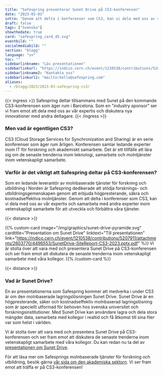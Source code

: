 ```yaml
---
title: "Safespring presenterar Sunet Drive på CS3-konferensen"
date: "2023-03-03"
intro: "Genom att delta i konferenser som CS3, kan vi dela med oss av vår expertis och samarbeta med andra experter inom vetenskapligt samarbete för att utveckla och förbättra våra tjänster."
draft: false
tags: ["Svenska"]
showthedate: true
card: "safespring_card_45.svg"
eventbild: ""
socialmediabild: ""
section: "blogg"
language: "sv"
toc: ""
sidebarlinkname: "Läs presentationen"
sidebarlinkurl: "https://indico.cern.ch/event/1210538/contributions/5207911/"
sidebarlinkname2: "Kontakta oss"
sidebarlinkurl2: "mailto:hello@safespring.com"
aliases:
  - /blogg/2023/2023-03-safespring-cs3/
---
```


{{< ingress >}}
Safespring deltar tillsammans med Sunet på den kommande CS3-konferensen som äger rum i Barcelona. Som en "industry sponsor" ser vi fram emot att dela med oss av vår expertis och diskutera nya innovationer med andra deltagare.
{{< /ingress >}}

### Men vad är egentligen CS3?

CS3 (Cloud Storage Services for Synchronization and Sharing) är en serie konferenser som äger rum årligen. Konferensen samlar ledande experter inom IT för forskning och akademiskt samarbete. Det är ett tillfälle att lära sig om de senaste trenderna inom teknologi, samarbete och molntjänster inom vetenskapligt samarbete.

### Varför är det viktigt att Safespring deltar på CS3-konferensen?

Som en ledande leverantör av molnbaserade tjänster för forskning och utbildning i Norden är Safespring dedikerade att stödja forsknings- och utbildningsgemenskapen genom att erbjuda högpresterande, säkra och kostnadseffektiva molntjänster. Genom att delta i konferenser som CS3, kan vi dela med oss av vår expertis och samarbeta med andra experter inom vetenskapligt samarbete för att utveckla och förbättra våra tjänster.

{{< distance >}}

{{% custom-card image="/img/graphics/sunet-drive-pyramide.svg" cardtitle="Presentation om Sunet Drive"  linktext="Till presentationen" link="https://indico.cern.ch/event/1210538/contributions/5207911/attachments/2603770/4496553/SunetDrive-SiteReport-CS3-2023.pptx.pdf" %}}
Vi är stolta över att vara med och presentera Sunet Drive på CS3-konferensen och ser fram emot att diskutera de senaste trenderna inom vetenskapligt samarbete med våra kollegor.
{{% /custom-card %}}

{{< distance >}}

### Vad är Sunet Drive?

En av presentationerna som Safespring kommer att medverka i under CS3 är om den molnbaserade lagringslösningen Sunet Drive. Sunet Drive är en högpresterande, säker och kostnadseffektiv molnbaserad lagringslösning som är speciellt utformad för behoven hos svenska universitet och forskningsinstitutioner. Med Sunet Drive kan användare lagra och dela stora mängder data, samarbeta med kollegor i realtid och få åtkomst till sina filer var som helst i världen.

Vi är stolta över att vara med och presentera Sunet Drive på CS3-konferensen och ser fram emot att diskutera de senaste trenderna inom vetenskapligt samarbete med våra kollegor. Du kan redan nu ta del av [presentationen om Sunet Drive](https://indico.cern.ch/event/1210538/contributions/5207911/attachments/2603770/4496553/SunetDrive-SiteReport-CS3-2023.pptx.pdf).

För att läsa mer om Safesprings molnbaserade tjänster för forskning och utbildning, besök gärna [vår sida om den akademiska sektorn](https://www.safespring.com/branscher/utbildning-forskning). Vi ser fram emot att träffa er på CS3-konferensen!
